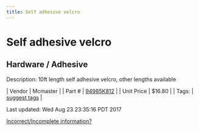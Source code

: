 ```yaml
---
title: Self adhesive velcro
---
```


# Self adhesive velcro
## Hardware / Adhesive
Description: 	10ft length self adhesive velcro, other lengths available 

| Vendor | Mcmaster | 
| Part # | [94985K812](https://www.mcmaster.com/#94985K812) | 
| Unit Price | $16.80 | 
| Tags: | [suggest tags](https://docs.google.com/forms/d/e/1FAIpQLSeWyY8v3RgOty-MyWmh9U0iivNYN_molChYyS-0U-o-kOAv_g/viewform) | 

Last updated: Wed Aug 23 23:35:16 PDT 2017

 [Incorrect/Incomplete information?](https://docs.google.com/forms/d/e/1FAIpQLSeWyY8v3RgOty-MyWmh9U0iivNYN_molChYyS-0U-o-kOAv_g/viewform)